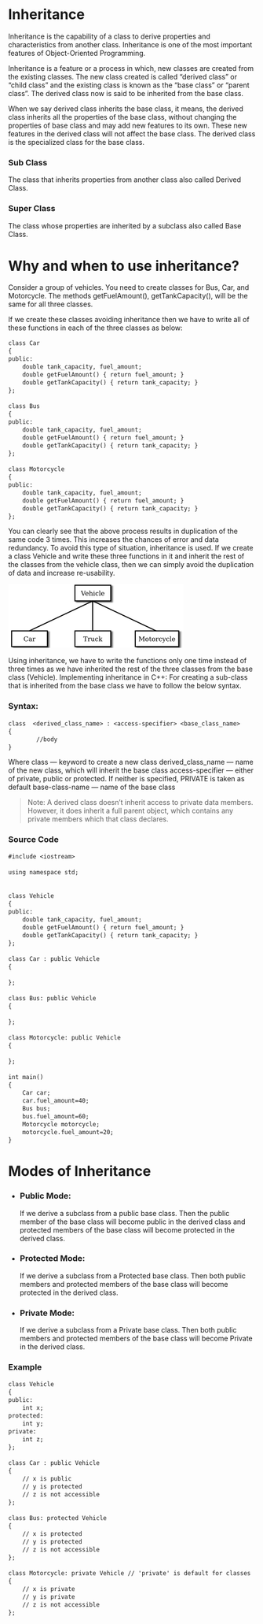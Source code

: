 # Inheritance
Inheritance is the capability of a class to derive properties and characteristics from another class. Inheritance is one of the most important features of Object-Oriented Programming. 

Inheritance is a feature or a process in which, new classes are created from the existing classes. The new class created is called “derived class” or “child class” and the existing class is known as the “base class” or “parent class”. The derived class now is said to be inherited from the base class.

When we say derived class inherits the base class, it means, the derived class inherits all the properties of the base class, without changing the properties of base class and may add new features to its own. These new features in the derived class will not affect the base class. The derived class is the specialized class for the base class.

### Sub Class
The class that inherits properties from another class also called Derived Class. 
### Super Class
The class whose properties are inherited by a subclass also called Base Class. 



# Why and when to use inheritance?

Consider a group of vehicles. You need to create classes for Bus, Car, and Motorcycle. The methods getFuelAmount(), getTankCapacity(), will be the same for all three classes.

If we create these classes avoiding inheritance then we have to write all of these functions in each of the three classes as  below: 

```
class Car
{
public:
    double tank_capacity, fuel_amount;
    double getFuelAmount() { return fuel_amount; }
    double getTankCapacity() { return tank_capacity; }
};

class Bus
{
public:
    double tank_capacity, fuel_amount;
    double getFuelAmount() { return fuel_amount; }
    double getTankCapacity() { return tank_capacity; }
};

class Motorcycle
{
public:
    double tank_capacity, fuel_amount;
    double getFuelAmount() { return fuel_amount; }
    double getTankCapacity() { return tank_capacity; }
};
```




You can clearly see that the above process results in duplication of the same code 3 times. This increases the chances of error and data redundancy.
To avoid this type of situation, inheritance is used. If we create a class Vehicle and write these three functions in it and inherit the rest of the classes from the vehicle class, then we can simply avoid the duplication of data and increase re-usability.

![](/assets/images/inheritance.png)

Using inheritance, we have to write the functions only one time instead of three times as we have inherited the rest of the three classes from the base class (Vehicle).
Implementing inheritance in C++: For creating a sub-class that is inherited from the base class we have to follow the below syntax. 

### Syntax: 
```
class  <derived_class_name> : <access-specifier> <base_class_name>
{
        //body
}
```

Where
class      — keyword to create a new class
derived_class_name   — name of the new class, which will inherit the base class
access-specifier  — either of private, public or protected. If neither is specified, PRIVATE is taken as default
base-class-name  — name of the base class

> Note: A derived class doesn’t inherit access to private data members. However, it does inherit a full parent object, which contains any private members which that class declares.


### Source Code

```
#include <iostream>

using namespace std;


class Vehicle
{
public:
    double tank_capacity, fuel_amount;
    double getFuelAmount() { return fuel_amount; }
    double getTankCapacity() { return tank_capacity; }
};

class Car : public Vehicle
{

};

class Bus: public Vehicle
{

};

class Motorcycle: public Vehicle
{

};

int main()
{
    Car car;
    car.fuel_amount=40;
    Bus bus;
    bus.fuel_amount=60;
    Motorcycle motorcycle;
    motorcycle.fuel_amount=20;
}
```

# Modes of Inheritance

- ### Public Mode:
    If we derive a subclass from a public base class. Then the public member of the base class will become public in the derived class and protected members of the base class will become protected in the derived class.
- ### Protected Mode:
    If we derive a subclass from a Protected base class. Then both public members and protected members of the base class will become protected in the derived class.
- ### Private Mode:
    If we derive a subclass from a Private base class. Then both public members and protected members of the base class will become Private in the derived class.

### Example

```
class Vehicle
{
public:
    int x;
protected:
    int y;
private:
    int z;
};

class Car : public Vehicle
{
    // x is public
    // y is protected
    // z is not accessible
};

class Bus: protected Vehicle
{
    // x is protected
    // y is protected
    // z is not accessible
};

class Motorcycle: private Vehicle // 'private' is default for classes
{
    // x is private
    // y is private
    // z is not accessible
};
```
